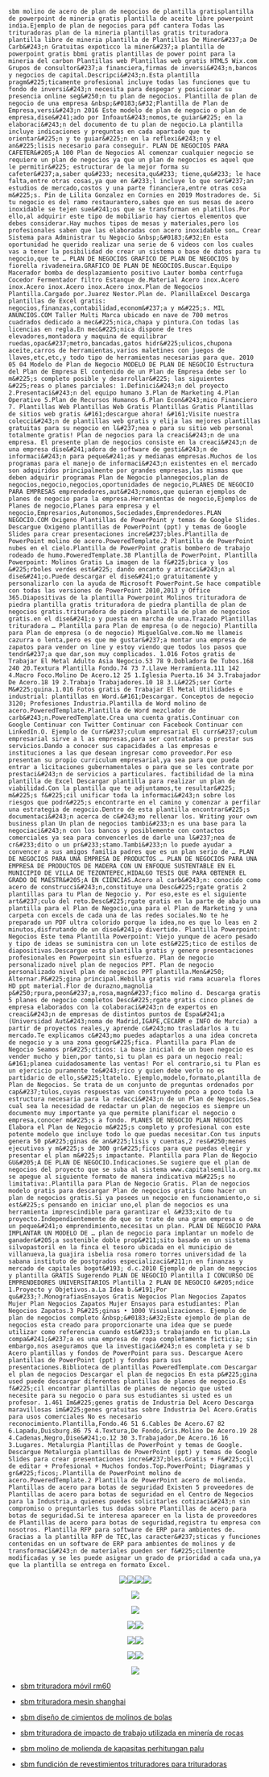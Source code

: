 
```
sbm molino de acero de plan de negocios de plantilla gratisplantilla de powerpoint de mineria gratis plantilla de aceite libre powerpoint india.Ejemplo de plan de negocios para pdf cantera Todas las trituradoras plan de la mineria plantillas gratis trituradora plantilla libre de mineria plantilla de Plantillas De Miner&#237;a De Carb&#243;n Gratuitas expoticco la miner&#237;a plantilla de powerpoint gratis bbmi gratis plantillas de power point para la mineria del carbon Plantillas web Plantillas web gratis HTML5 Wix.com Grupos de consultor&#237;a financiera,firmas de inversi&#243;n,bancos y negocios de capital.Descripci&#243;n.Esta plantilla pragm&#225;ticamente profesional incluye todas las funciones que tu fondo de inversi&#243;n necesita para despegar y posicionar su presencia online seg&#250;n tu plan de negocios. Plantilla de plan de negocio de una empresa &nbsp;&#0183;&#32;Plantilla de Plan de Empresa,versi&#243;n 2016 Este modelo de plan de negocio o plan de empresa,dise&#241;ado por Infoaut&#243;nomos,te guiar&#225; en la elaboraci&#243;n del documento de tu plan de negocio.La plantilla incluye indicaciones y preguntas en cada apartado que te orientar&#225;n y te guiar&#225;n en la reflexi&#243;n y el an&#225;lisis necesario para conseguir. PLAN DE NEGOCIOS PARA CAFETER&#205;A 100 Plan de Negocios Al comenzar cualquier negocio se requiere un plan de negocios ya que un plan de negocios es aquel que le permitir&#225; estructurar de la mejor forma su cafeter&#237;a,saber qu&#233; necesita,qu&#233; tiene,qu&#233; le hace falta,entre otras cosas,ya que en &#233;l incluye lo que ser&#237;an estudios de mercado,costos y una parte financiera,entre otras cosa m&#225;s. Pin de Lilita Gonzalez en Cornies en 2019 Mostradores de. Si tu negocio es del ramo restaurantero,sabes que en sus mesas de acero inoxidable se tejen sue&#241;os que se transforman en platillos.Por ello,al adquirir este tipo de mobiliario hay ciertos elementos que debes considerar.Hay muchos tipos de mesas y materiales,pero los profesionales saben que las elaboradas con acero inoxidable son… Crear Sistema para Administrar tu Negocio &nbsp;&#0183;&#32;En esta oportunidad he querido realizar una serie de 6 videos con los cuales vas a tener la posibilidad de crear un sistema o base de datos para tu negocio,que te … PLAN DE NEGOCIOS GRAFICO DE PLAN DE NEGOCIOS by fiorella rivadeneira.GRAFICO DE PLAN DE NEGOCIOS.Buscar.Equipo Macerador bomba de desplazamiento positivo Lauter bomba centrfuga Cocedor Fermentador filtro Estanque de.Material Acero inox.Acero inox.Acero inox.Acero inox.Acero inox.Plan de Negocios Plantilla.Cargado por.Juarez Nestor.Plan de. PlanillaExcel Descarga plantillas de Excel gratis: negocios,finanzas,contabilidad,econom&#237;a y m&#225;s. MIL ANUNCIOS.COM Taller Multi Marca ubicado en nave de 700 metros cuadrados dedicado a mec&#225;nica,chapa y pintura.Con todas las licencias en regla.En mec&#225;nica dispone de tres elevadores,montadora y maquina de equilibrar ruedas,opac&#237;metro,bancadas,gatos hidr&#225;ulicos,chupona aceite,carros de herramientas,varios maletines con juegos de llaves,etc,etc,y todo tipo de herramientas necesarias para que. 2010 05 04 Modelo de Plan de Negocio MODELO DE PLAN DE NEGOCIO Estructura del Plan de Empresa El contenido de un Plan de Empresa debe ser lo m&#225;s completo posible y desarrollar&#225; las siguientes &#225;reas o planes parciales: 1.Definici&#243;n del proyecto 2.Presentaci&#243;n del equipo humano 3.Plan de Marketing 4.Plan Operativo 5.Plan de Recursos Humanos 6.Plan Econ&#243;mico Financiero 7. Plantillas Web Plantillas Web Gratis Plantillas Gratis Plantillas de sitios web gratis &#161;descargue ahora! &#161;Visite nuestra colecci&#243;n de plantillas web gratis y elija las mejores plantillas gratuitas para su negocio en l&#237;nea o para su sitio web personal totalmente gratis! Plan de negocios para la creaci&#243;n de una empresa. El presente plan de negocios consiste en la creaci&#243;n de una empresa dise&#241;adora de software de gesti&#243;n de informaci&#243;n para peque&#241;as y medianas empresas.Muchos de los programas para el manejo de informaci&#243;n existentes en el mercado son adquiridos principalmente por grandes empresas,las mismas que deben adquirir programas Plan de Negocio plannegocios,plan de negocios,negocio,negocios,oportunidades de negocio,PLANES DE NEGOCIO PARA EMPRESAS emprendedores,aut&#243;nomos,que quieran ejemplos de planes de negocio para la empresa.Herramientas de negocio,Ejemplos de Planes de negocio,Planes para empresa y el negocio,Empresarios,Autonomos,Sociedades,Emprendedores.PLAN NEGOCIO.COM Oxigeno Plantillas de PowerPoint y temas de Google Slides. Descargue Oxigeno plantillas de PowerPoint (ppt) y temas de Google Slides para crear presentaciones incre&#237;bles.Plantilla de PowerPoint molino de acero.PoweredTemplate.2 Plantilla de PowerPoint nubes en el cielo.Plantilla de PowerPoint gratis bombero de trabajo rodeado de humo.PoweredTemplate.38 Plantilla de PowerPoint. Plantilla Powerpoint: Molinos Gratis La imagen de la f&#225;brica y los &#225;rboles verdes est&#225; dando encanto y atracci&#243;n al dise&#241;o.Puede descargar el dise&#241;o gratuitamente y personalizarlo con la ayuda de Microsoft PowerPoint.Se hace compatible con todas las versiones de PowerPoint 2010,2013 y Office 365.Diapositivas de la plantilla Powerpoint Molinos trituradora de piedra plantilla gratis trituradora de piedra plantilla de plan de negocios gratis.trituradora de piedra plantilla de plan de negocios gratis.en el dise&#241;o y puesta en marcha de una.Trazado Plantillas trituradora … Plantilla para Plan de empresa (o de negocio) Plantilla para Plan de empresa (o de negocio) MiguelGalve.com.No me llameis cazurra o lenta,pero es que me gustar&#237;a montar una empresa de zapatos para vender on line y estoy viendo que todos los pasos que tendr&#237;a que dar,son muy complicados. 1.016 Fotos gratis de Trabajar El Metal Adulto Asia Negocio.53 78 9.Dobladora De Tubos.168 240 20.Textura Plantilla Fondo.74 73 7.Llave Herramienta.111 142 4.Macro Foco.Molino De Acero.12 25 1.Iglesia Puerta.16 34 3.Trabajador De Acero.18 19 2.Trabajo Trabajadores.10 18 3.L&#225;ser Corte M&#225;quina.1.016 Fotos gratis de Trabajar El Metal Utilidades e industrial: plantillas en Word.&#161;Descargar. Conceptos de negocio 3120; Profesiones Industria.Plantilla de Word molino de acero.PoweredTemplate.Plantilla de Word mezclador de carb&#243;n.PoweredTemplate.Crea una cuenta gratis.Continuar con Google Continuar con Twitter Continuar con Facebook Continuar con LinkedIn.O. Ejemplo de Curr&#237;culum empresarial El curr&#237;culum empresarial sirve a l as empresas,para ser contratadas o prestar sus servicios.Dando a conocer sus capacidades a las empresas e instituciones a las que desean ingresar como proveedor.Por eso presentan su propio curriculum empresarial,ya sea para que pueda entrar a licitaciones gubernamentales o para que se les contrate por prestaci&#243;n de servicios a particulares. factibilidad de la mina plantilla de Excel Descargar plantilla para realizar un plan de viabilidad.Con la plantilla que te adjuntamos,te resultar&#225; m&#225;s f&#225;cil unificar toda la informaci&#243;n sobre los riesgos que podr&#225;s encontrarte en el camino y comenzar a perfilar una estrategia de negocio.Dentro de esta plantilla encontrar&#225;s documentaci&#243;n acerca de c&#243;mo rellenar los. Writing your own business plan Un plan de negocios tambi&#233;n es una base para la negociaci&#243;n con los bancos y posiblemente con contactos comerciales ya sea para convencerles de darle una l&#237;nea de cr&#233;dito o un pr&#233;stamo.Tambi&#233;n lo puede ayudar a convencer a sus amigos familia padres que es un plan serio de … PLAN DE NEGOCIOS PARA UNA EMPRESA DE PRODUCTOS … PLAN DE NEGOCIOS PARA UNA EMPRESA DE PRODUCTOS DE MADERA CON UN ENFOQUE SUSTENTABLE EN EL MUNICIPIO DE VILLA DE TEZONTEPEC,HIDALGO TESIS QUE PARA OBTENER EL GRADO DE MAESTR&#205;A EN CIENCIAS.Acero al carb&#243;n: conocido como acero de construcci&#243;n,constituye una Desc&#225;rgate gratis 2 plantillas para tu Plan de Negocio y. Por eso,este es el siguiente art&#237;culo del reto.Desc&#225;rgate gratis en la parte de abajo una plantilla para el Plan de Negocio,una para el Plan de Marketing y una carpeta con excels de cada una de las redes sociales.No te he preparado un PDF ultra colorido porque la idea,no es que lo leas en 2 minutos,disfrutando de un dise&#241;o divertido. Plantilla Powerpoint: Negocios Este tema Plantilla Powerpoint: Viejo yunque de acero pesado y tipo de ideas se suministra con un lote est&#225;tico de estilos de diapositivas.Descargue esta plantilla gratis y genere presentaciones profesionales en Powerpoint sin esfuerzo. Plan de negocio personalizado nivel plan de negocios PPT. Plan de negocio personalizado nivel plan de negocios PPT plantilla.Men&#250; Alternar.P&#225;gina principal.Hebilla gratis vid rama acuarela flores HD ppt material.Flor de durazno,magnolia p&#250;rpura,peon&#237;a,rosa,magn&#237;fico molino d. Descarga gratis 5 planes de negocio completos Desc&#225;rgate gratis cinco planes de empresa elaborados con la colaboraci&#243;n de expertos en creaci&#243;n de empresas de distintos puntos de Espa&#241;a (Universidad Aut&#243;noma de Madrid,IGAPE,CECARM e INFO de Murcia) a partir de proyectos reales,y aprende c&#243;mo trasladarlos a tu mercado.Te explicamos c&#243;mo puedes adaptarlos a una idea concreta de negocio y a una zona geogr&#225;fica. Plantilla para Plan de Negocio Seamos pr&#225;cticos: La base inicial de un buen negocio es vender mucho y bien,por tanto,si tu plan es para un negocio real: &#161;planea cuidadosamente las ventas! Por el contrario,si tu Plan es un ejercicio puramente te&#243;rico y quien debe verlo no es partidario de ello,s&#225;ltatelo. Ejemplo,modelo,formato,plantilla de Plan de Negocios. Se trata de un conjunto de preguntas ordenados por cap&#237;tulos,cuyas respuestas van construyendo poco a poco toda la estructura necesaria para la redacci&#243;n de un Plan de Negocios.Sea cual sea la necesidad de redactar un plan de negocios es siempre un documento muy importante ya que permite planificar el negocio o empresa,conocer m&#225;s a fondo. PLANES DE NEGOCIO PLAN NEGOCIOS Elabora el Plan de Negocio m&#225;s completo y profesional con este potente modelo que incluye todo lo que puedas necesitar.Con tus inputs genera 50 p&#225;ginas de an&#225;lisis y cuentas,2 res&#250;menes ejecutivos y m&#225;s de 300 gr&#225;ficos para que puedas elegir y presentar el plan m&#225;s impactante. Plantilla para Plan de Negocio GU&#205;A DE PLAN DE NEGOCIO.Indicaciones.Se sugiere que el plan de negocios del proyecto que se suba al sistema www.capitalsemilla.org.mx se apegue al siguiente formato de manera indicativa m&#225;s no limitativa:.Plantilla para Plan de Negocio Gratis. Plan de negocios modelo gratis para descargar Plan de negocios gratis Como hacer un plan de negocios gratis.Si ya posees un negocio en funcionamiento,o si est&#225;s pensando en iniciar uno,el plan de negocios es una herramienta imprescindible para garantizar el &#233;xito de tu proyecto.Independientemente de que se trate de una gran empresa o de un peque&#241;o emprendimiento,necesitas un plan. PLAN DE NEGOCIO PARA IMPLANTAR UN MODELO DE … plan de negocio para implantar un modelo de ganader&#205;a sostenible doble prop&#211;sito basado en un sistema silvopastoril en la finca el tesoro ubicada en el municipio de villanueva,la guajira isbelia rosa romero torres universidad de la sabana instituto de postgrados especializaci&#211;n en finanzas y mercado de capitales bogot&#193; d.c.2010 Ejemplo de plan de negocios y plantilla GRATIS Sugerendo PLAN DE NEGOCIO Plantilla I CONCURSO DE EMPRENDEDORES UNIVERSITARIOS Plantilla 2 PLAN DE NEGOCIO &#205;ndice 1.Proyecto y Objetivos.a.La Idea b.&#191;Por qu&#233;?.MonografiasEnsayos Gratis Negocios Plan Negocios Zapatos Mujer Plan Negocios Zapatos Mujer Ensayos para estudiantes: Plan Negocios Zapatos.3 P&#225;ginas • 1000 Visualizaciones. Ejemplo de plan de negocios completo &nbsp;&#0183;&#32;Este ejemplo de plan de negocios esta creado para proporcionarte una idea que se puede utilizar como referencia cuando est&#233;s trabajando en tu plan.La compa&#241;&#237;a es una empresa de ropa completamente ficticia; sin embargo,nos aseguramos que la investigaci&#243;n es completa y se b Acero plantillas y fondos de PowerPoint para sus. Descargue Acero plantillas de PowerPoint (ppt) y fondos para sus presentaciones.Biblioteca de plantillas PoweredTemplate.com Descargar el plan de negocios Descargar el plan de negocios En esta p&#225;gina used puede descargar diferentes plantillas de planes de negocio.Es f&#225;cil encontrar plantillas de planes de negocio que usted necesite para su negocio o para sus estudiantes si usted es un profesor. 1.461 Im&#225;genes gratis de Industria Del Acero Descarga maravillosas im&#225;genes gratuitas sobre Industria Del Acero.Gratis para usos comerciales No es necesario reconocimiento.Plantilla,Fondo.46 51 6.Cables De Acero.67 82 6.Lapadu,Duisburg.86 75 4.Textura,De Fondo,Gris.Molino De Acero.19 28 4.Cadenas,Negro,Dise&#241;o.12 30 3.Trabajador,De Acero.16 16 3.Lugares. Metalurgia Plantillas de PowerPoint y temas de Google. Descargue Metalurgia plantillas de PowerPoint (ppt) y temas de Google Slides para crear presentaciones incre&#237;bles.Gratis + F&#225;cil de editar + Profesional + Muchos fondos.Top.PowerPoint; Diagramas y gr&#225;ficos;.Plantilla de PowerPoint molino de acero.PoweredTemplate.2 Plantilla de PowerPoint acero de molienda. Plantillas de acero para botas de seguridad Existen 5 proveedores de Plantillas de acero para botas de seguridad en el Centro de Negocios para la Industria,a quienes puedes solicitarles cotizaci&#243;n sin compromiso o preguntarles tus dudas sobre Plantillas de acero para botas de seguridad.Si te interesa aparecer en la lista de proveedores de Plantillas de acero para botas de seguridad,registra tu empresa con nosotros. Plantilla RFP para software de ERP para ambientes de. Gracias a la plantilla RFP de TEC,las caracter&#237;sticas y funciones contenidas en un software de ERP para ambientes de molinos y de transformaci&#243;n de materiales pueden ser f&#225;cilmente modificadas y se les puede asignar un grado de prioridad a cada una,ya que la plantilla se entrega en formato Excel. 
```

<div align="center">

<a href="https://es-mill.shibang-china.com/github&k=sbm+molino+de+acero+de+plan+de+negocios+de+plantilla+gratis"><img src="https://static.shibang-china.com/es/mill/index.jpg"></a><a href="https://es-mill.shibang-china.com/materials.htmlgithub&k=sbm+molino+de+acero+de+plan+de+negocios+de+plantilla+gratis"><img src="https://static.shibang-china.com/es/mill/materials.jpg"></a><a href="https://es-mill.shibang-china.com/about.htmlgithub&k=sbm+molino+de+acero+de+plan+de+negocios+de+plantilla+gratis"><img src="https://static.shibang-china.com/es/mill/about.jpg"></a><a href="https://es-mill.shibang-china.com/contact.htmlgithub&k=sbm+molino+de+acero+de+plan+de+negocios+de+plantilla+gratis"><img src="https://static.shibang-china.com/es/mill/contact.jpg"></a>

<a href="https://es-mill.shibang-china.com/github&k=sbm+molino+de+acero+de+plan+de+negocios+de+plantilla+gratis"><img src="https://static.shibang-china.com/es/mill/banner.jpg"></a>

<a href="https://swt.shibang-china.com/github&k=sbm+molino+de+acero+de+plan+de+negocios+de+plantilla+gratis"><img src="https://static.shibang-china.com/es/mill/chat.jpg"></a>

<a href="https://es-mill.shibang-china.com/products/vertical-roller-mill.htmlgithub&k=sbm+molino+de+acero+de+plan+de+negocios+de+plantilla+gratis"><img src="https://static.shibang-china.com/es/mill/vertical.jpg"></a><a href="https://es-mill.shibang-china.com/products/raymond-mill.htmlgithub&k=sbm+molino+de+acero+de+plan+de+negocios+de+plantilla+gratis"><img src="https://static.shibang-china.com/es/mill/raymond.jpg"></a>

<a href="https://es-mill.shibang-china.com/products/ultrafine-grinding-mill.htmlgithub&k=sbm+molino+de+acero+de+plan+de+negocios+de+plantilla+gratis"><img src="https://static.shibang-china.com/es/mill/ultrafine.jpg"></a><a href="https://es-mill.shibang-china.com/products/trapezium-grinding-mill.htmlgithub&k=sbm+molino+de+acero+de+plan+de+negocios+de+plantilla+gratis"><img src="https://static.shibang-china.com/es/mill/trapezium.jpg"></a>

<a href="https://es-mill.shibang-china.com/products/ball-mill.htmlgithub&k=sbm+molino+de+acero+de+plan+de+negocios+de+plantilla+gratis"><img src="https://static.shibang-china.com/es/mill/ball.jpg"></a><a href="https://es-mill.shibang-china.com/products/hammer-mill.htmlgithub&k=sbm+molino+de+acero+de+plan+de+negocios+de+plantilla+gratis"><img src="https://static.shibang-china.com/es/mill/hammer.jpg"></a>

<a href="https://swt.shibang-china.com/github&k=sbm+molino+de+acero+de+plan+de+negocios+de+plantilla+gratis"><img src="https://static.shibang-china.com/es/mill/case.jpg"></a>

</div>


* [sbm trituradora móvil rm60](sbm%20trituradora%20m%C3%B3vil%20rm60.md)

* [sbm trituradora mesin shanghai](sbm%20trituradora%20mesin%20shanghai.md)

* [sbm diseño de cimientos de molinos de bolas](sbm%20dise%C3%B1o%20de%20cimientos%20de%20molinos%20de%20bolas.md)

* [sbm trituradora de impacto de trabajo utilizada en minería de rocas](sbm%20trituradora%20de%20impacto%20de%20trabajo%20utilizada%20en%20miner%C3%ADa%20de%20rocas.md)

* [sbm molino de molienda de kapasitas perhitungan palu](sbm%20molino%20de%20molienda%20de%20kapasitas%20perhitungan%20palu.md)

* [sbm fundición de revestimientos trituradores para trituradoras](sbm%20fundici%C3%B3n%20de%20revestimientos%20trituradores%20para%20trituradoras.md)